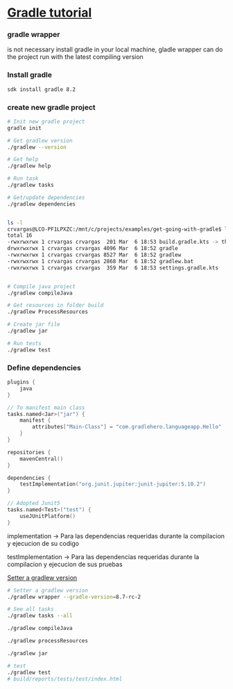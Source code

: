 # [Gradle tutorial](https://www.youtube.com/watch?v=R6Z-Sxb837I)

### gradle wrapper

is not necessary install gradle in your local machine,
gladle wrapper can do the project run with the latest compiling version

### Install gradle

```sh
sdk install gradle 8.2
```
### create new gradle project

```sh
# Init new gradle project
gradle init 

# Get gradlew version
./gradlew --version

# Get help
./gradlew help

# Run task
./gradlew tasks

# Get/update dependencies
./gradlew dependencies


ls -l
crvargas@LCO-PF1LPXZC:/mnt/c/projects/examples/get-going-with-gradle$ ls -l
total 16
-rwxrwxrwx 1 crvargas crvargas  201 Mar  6 18:53 build.gradle.kts -> the mann script
drwxrwxrwx 1 crvargas crvargas 4096 Mar  6 18:52 gradle
-rwxrwxrwx 1 crvargas crvargas 8527 Mar  6 18:52 gradlew
-rwxrwxrwx 1 crvargas crvargas 2868 Mar  6 18:52 gradlew.bat
-rwxrwxrwx 1 crvargas crvargas  359 Mar  6 18:53 settings.gradle.kts


# Compile java project
./gradlew compileJava

# Get resources in folder build
./gradlew ProcessResources

# Create jar file
./gradlew jar

# Run tests
./gradlew test
```

### Define dependencies

```kts
plugins {
    java
}

// To manifest main class
tasks.named<Jar>("jar") {
    manifest {
        attributes["Main-Class"] = "com.gradlehero.languageapp.Hello"
    }
}

repositories {
    mavenCentral()
}

dependencies {
    testImplementation("org.junit.jupiter:junit-jupiter:5.10.2")
}

// Adopted Junit5
tasks.named<Test>("test") {
    useJUnitPlatform()
}
```

implementation -> Para las dependencias requeridas durante la compilacion y ejecucion de su codigo

testImplementation -> Para las dependencias requeridas durante la compilacion y ejecucion de sus pruebas


[Setter a gradlew version](https://github.com/gradle/gradle/releases)
```sh
# Setter a gradlew version
./gradlew wrapper --gradle-version=8.7-rc-2

# See all tasks
./gradlew tasks --all

./gradlew compileJava

./gradlew processResources

./gradlew jar

# test
./gradlew test
# build/reports/tests/test/index.html
```
